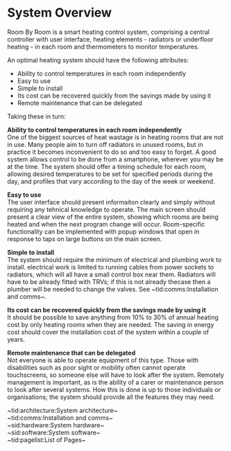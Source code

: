 # System Overview #

Room By Room is a smart heating control system, comprising a central controller with user interface, heating elements - radiators or underfloor heating - in each room and thermometers to monitor temperatures.

An optimal heating system should have the following attributes:

 - Ability to control temperatures in each room independently
 - Easy to use
 - Simple to install
 - Its cost can be recovered quickly from the savings made by using it
 - Remote maintenance that can be delegated

Taking these in turn:

**Ability to control temperatures in each room independently**  
One of the biggest sources of heat wastage is in heating rooms that are not in use. Many people aim to turn off radiators in unused rooms, but in practice it becomes inconvenient to do so and too easy to forget. A good system allows control to be done from a smartphone, wherever you may be at the time. The system should offer a timing schedule for each room, allowing desired temperatures to be set for specified periods during the day, and profiles that vary according to the day of the week or weekend.

**Easy to use**  
The user interface should present informaiton clearly and simply without requiring any tehnical knowledge to operate. The main screen should present a clear view of the entire system, showing which rooms are being heated and when the next program change will occur. Room-specific functionality can be implemented with popup windows that open in response to taps on large buttons on the main screen.

**Simple to install**  
The system should require the minimum of electrical and plumbing work to install. electrical work is limited to running cables from power sockets to radiators, which will all have a small control box near them. Radiators will have to be already fitted with TRVs; if this is not already thecase then a plumber will be needed to change the valves. See ~tid:comms:Installation and comms~.

**Its cost can be recovered quickly from the savings made by using it**  
It should be possible to save anything from 10% to 30% of annual heating cost by only heating rooms when they are needed. The saving in energy cost should cover the installation cost of the system within a couple of years.

**Remote maintenance that can be delegated**  
Not everyone is able to operate equipment of this type. Those with disabilities such as poor sight or mobility often cannot operate touchscreens, so someone else will have to look after the system. Remotely management is important, as is the ability of a carer or maintenance person to look after several systems. How this is done is up to those individuals or organisations; the system should provide all the features they may need.

~tid:architecture:System architecture~  
~tid:comms:Installation and comms~  
~sid:hardware:System hardware~  
~sid:software:System software~  
~tid:pagelist:List of Pages~
